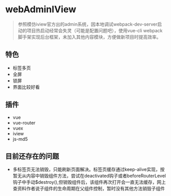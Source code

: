 # webAdminIView

> 参照模仿iview官方出的admin系统，因本地调试webpack-dev-server启动的项目热启动经常会失灵（可能是配置问题吧），使用vue-cli webpack脚手架实现后台框架，未加入其他内容模块，方便做新项目时提高效率。

## 特色

- 标签多页
- 全屏
- 锁屏
- 界面比较好看

## 插件

- vue
- vue-router
- vuex
- iview
- js-md5

## 目前还存在的问题

- 多标签页无法销毁，只能刷新页面解决。标签页缓存通过keep-alive实现，按暂无从内容中销毁组件方法，尝试在deactivated钩子或者beforeRouterLevel钩子中手动$destroy(),但销毁组件后，该组件再次打开会一直无法缓存，网上查资料作者说子组件的生命周期在父组件控制，暂时没有其他方法销毁子组件

